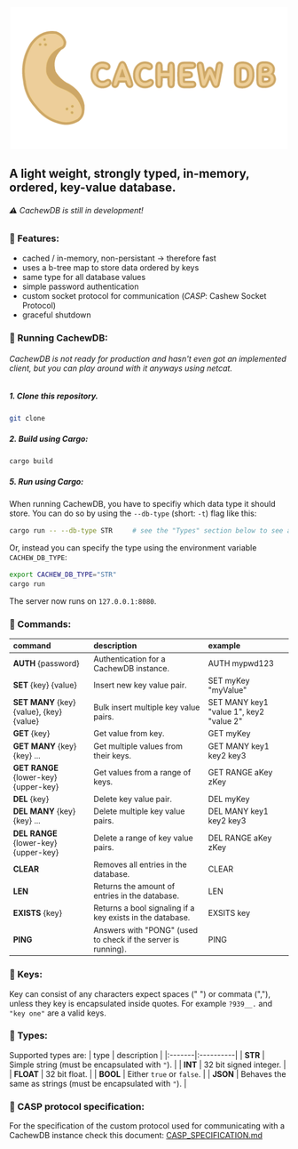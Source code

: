 
<p align="center" width="100%" backround-color="red">
    <img src="./images/cachew-logo.png" width="500">
</p>

## A light weight, strongly typed, in-memory, ordered, key-value database.
###### ⚠️ CachewDB is still in development!

### :memo: Features:
- cached / in-memory, non-persistant -> therefore fast
- uses a b-tree map to store data ordered by keys
- same type for all database values
- simple password authentication
- custom socket protocol for communication (_CASP_: Cashew Socket Protocol)
- graceful shutdown

### :memo: Running CachewDB:
###### CachewDB is not ready for production and hasn't even got an implemented client, but you can play around with it anyways using netcat.

##### 1. Clone this repository.
```bash
git clone
```

##### 2. Build using Cargo:
```bash
cargo build
```

##### 5. Run using Cargo:
When running CachewDB, you have to specifiy which data type it should store. You can do so by using the ``--db-type`` (short: ``-t``) flag like this:
```bash
cargo run -- --db-type STR     # see the "Types" section below to see all possible types
```
Or, instead you can specify the type using the environment variable ``CACHEW_DB_TYPE``:
```bash
export CACHEW_DB_TYPE="STR"
cargo run
```

The server now runs on ``127.0.0.1:8080``.

### :memo: Commands:
| command | description | example |
|:-------|:----------|:-------|
| **AUTH** {password} | Authentication for a CachewDB instance. | AUTH mypwd123 |
| **SET** {key} {value} | Insert new key value pair. | SET myKey "myValue" |
| **SET MANY** {key} {value}, {key} {value} | Bulk insert multiple key value pairs. | SET MANY key1 "value 1", key2 "value 2" |
| **GET** {key} | Get value from key. | GET myKey |
| **GET MANY** {key} {key} ... | Get multiple values from their keys. | GET MANY key1 key2 key3 |
| **GET RANGE** {lower-key} {upper-key} | Get values from a range of keys. | GET RANGE aKey zKey |
| **DEL** {key} | Delete key value pair. | DEL myKey |
| **DEL MANY** {key} {key} ... | Delete multiple key value pairs. | DEL MANY key1 key2 key3 |
| **DEL RANGE** {lower-key} {upper-key} | Delete a range of key value pairs. | DEL RANGE aKey zKey |
| **CLEAR** | Removes all entries in the database. | CLEAR |
| **LEN** | Returns the amount of entries in the database.| LEN |
| **EXISTS** {key} | Returns a bool signaling if a key exists in the database. | EXSITS key |
| **PING** | Answers with "PONG" (used to check if the server is running). | PING |

### :memo: Keys:
Key can consist of any characters expect spaces (" ") or commata (","), unless they key is encapsulated inside quotes. For example ``?939__.`` and ``"key one"`` are a valid keys.

### :memo: Types:
Supported types are:
| type | description |
|:-------|:----------|
| **STR** | Simple string (must be encapsulated with ``"``). |
| **INT** | 32 bit signed integer. |
| **FLOAT** | 32 bit float. |
| **BOOL** | Either ``true`` or ``false``. |
| **JSON** | Behaves the same as strings (must be encapsulated with ``"``). |


### :memo: CASP protocol specification:
For the specification of the custom protocol used for communicating with a CachewDB instance check this document: [CASP_SPECIFICATION.md](./CASP_SPECIFICATION.md)
